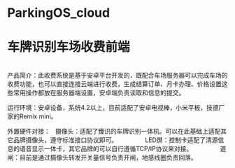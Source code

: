 # ParkingOS_cloud
<h1>车牌识别车场收费前端</h1></br>
产品简介：此收费系统是基于安卓平台开发的，既配合车场服务器可以完成车场的收费功能，也可以直接连接云端进行收费，生成结算订单、月卡办理、价格设置这些常用操作都放在服务器端设置，安卓端负责读取和信息的提交。

运行环境：安卓设备，系统4.2以上，目前适配了安卓电视棒，小米平板，技德厂家的Remix mini。

外置硬件对接：   摄像头：适配了臻识的车牌识别一体机。可以在此基础上适配其它品牌摄像头，遵守标准接口协议即可。
                LED屏：控制卡适配了清源信息的语音显示一体卡，其它品牌的可以自行遵循TCP/IP协议来对接。
                道闸：目前是通过摄像头转发开关量信号负责开闸，地感线圈负责回落。
